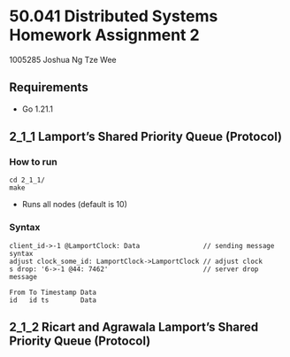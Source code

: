 # 50.041 Distributed Systems Homework Assignment 2
1005285 Joshua Ng Tze Wee 

## Requirements
- Go 1.21.1

## 2_1_1 Lamport’s Shared Priority Queue (Protocol)

### How to run
```
cd 2_1_1/
make
```
- Runs all nodes (default is 10)

### Syntax
```
client_id->-1 @LamportClock: Data                // sending message syntax
adjust clock_some_id: LamportClock->LamportClock // adjust clock
s drop: '6->-1 @44: 7462'                        // server drop message

From To Timestamp Data
id   id ts        Data
```

## 2_1_2 Ricart and Agrawala Lamport’s Shared Priority Queue (Protocol)
